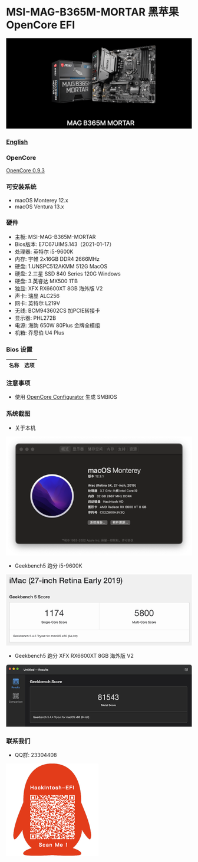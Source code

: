 # MSI-MAG-B365M-MORTAR  黑苹果 OpenCore EFI

![image](ScreenShot/Motherboard.png)

### [English](https://github.com/hackintosh-efi/MAG-B365M-MORTAR-OpenCore)

### OpenCore

[OpenCore 0.9.3](https://github.com/acidanthera/OpenCorePkg)

### 可安装系统

- macOS Monterey 12.x 
- macOS Ventura  13.x 

### 硬件

- 主板: MSI-MAG-B365M-MORTAR
- Bios版本: E7C67UIMS.143（2021-01-17）
- 处理器: 英特尔 i5-9600K
- 内存: 宇帷 2x16GB DDR4 2666MHz
- 硬盘: 1.UNSPC512AKMM 512G MacOS
- 硬盘: 2.三星 SSD 840 Series 120G Windows
- 硬盘: 3.英睿达 MX500 1TB
- 独显: XFX RX6600XT 8GB 海外版 V2
- 声卡: 瑞昱 ALC256
- 网卡: 英特尔 L219V
- 无线: BCM943602CS 加PCIE转接卡
- 显示器: PHL272B
- 电源: 海韵 650W 80Plus 金牌全模组
- 机箱: 乔思伯 U4 Plus

### Bios 设置

| 名称 | 选项 |
| ----- | --- |

### 注意事项

 - 使用 [OpenCore Configurator](https://mackie100projects.altervista.org/opencore-configurator/) 生成 SMBIOS


### 系统截图

- 关于本机

![image](ScreenShot/aboutthismac.png)

- Geekbench5 跑分 i5-9600K 

![image](ScreenShot/Geekbench5.png)

- Geekbench5 跑分 XFX RX6600XT 8GB 海外版 V2

![image](ScreenShot/metal.png)

### 联系我们 

- QQ群: 23304408

![image](ScreenShot/QRCode.png)
